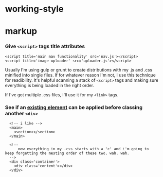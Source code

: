 working-style
=============

# markup

### Give ``<script>`` tags __title__ attributes
```
<script title='main nav functionality' src='nav.js'></script>
<script title='image uploader' src='uploader.js'></script>
```

Usually I'm using gulp or grunt to create distributions with my .js and .css minified into single files. If for whatever reason I'm not, I use this technique for readibility. It's helpful scanning a stack of ``<script>`` tags and making sure everything is being loaded in the right order.

If I've got multiple .css files, I'll use it for my ``<link>`` tags.


### See if an [existing element](https://developer.mozilla.org/en-US/docs/Web/Guide/HTML/HTML5/HTML5_element_list) can be applied before classing another ``<div>``

```
  <!-- i like -->
  <main>
    <section></section>
  </main>

  <!-- 
      now everything in my .css starts with a 'c' and i'm going to keep forgetting the nesting order of these two. wah. wah. 
  -->
  <div class='container'>
    <div class='content'></div>
  </div>
```

